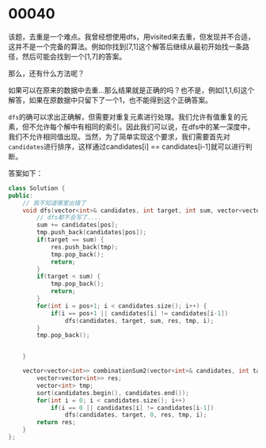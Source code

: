 # 00040

该题，去重是一个难点。我曾经想使用dfs，用visited来去重，但发现并不合适，这并不是一个完备的算法。例如你找到[7,1]这个解答后继续从最初开始找一条路径，然后可能会找到一个[1,7]的答案。

那么，还有什么方法呢？

如果可以在原来的数据中去重...那么结果就是正确的吗？也不是，例如[1,1,6]这个解答，如果在原数据中只留下了一个1，也不能得到这个正确答案。

`dfs`的确可以求出正确解，但需要对重复元素进行处理。我们允许有值重复的元素，但不允许每个解中有相同的索引。因此我们可以说，在dfs中的某一深度中，我们不允许相同值出现。当然，为了简单实现这个要求，我们需要首先对`candidates`进行排序，这样通过candidates[i] == candidates[i-1]就可以进行判断。

答案如下：

```c++
class Solution {
public:
    // 我不知道哪里出错了
    void dfs(vector<int>& candidates, int target, int sum, vector<vector<int>>& res, vector<int>& tmp, int pos) {
        // dfs都不会写了....
        sum += candidates[pos];
        tmp.push_back(candidates[pos]);
        if(target == sum) {
            res.push_back(tmp);
            tmp.pop_back();
            return;
        }
        if(target < sum) {
            tmp.pop_back();
            return;
        }
        for(int i = pos+1; i < candidates.size(); i++) {
            if(i == pos+1 || candidates[i] != candidates[i-1])
                dfs(candidates, target, sum, res, tmp, i);
        }
        tmp.pop_back();


    }

    vector<vector<int>> combinationSum2(vector<int>& candidates, int target) {
        vector<vector<int>> res;
        vector<int> tmp;
        sort(candidates.begin(), candidates.end());
        for(int i = 0; i < candidates.size(); i++)
            if(i == 0 || candidates[i] != candidates[i-1])
                dfs(candidates, target, 0, res, tmp, i);
        return res;
    }
};
```

